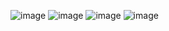 ![image](https://user-images.githubusercontent.com/127213912/225195846-faa55e33-6c3e-4da0-8b80-23d9e6274840.png)
![image](https://user-images.githubusercontent.com/127213912/225195865-92f7b5d4-4a45-4ec1-89d0-d4b623d224e2.png)
![image](https://user-images.githubusercontent.com/127213912/225195904-a5eb2935-aa2d-4dec-aad2-8a0c36a77a2e.png)
![image](https://user-images.githubusercontent.com/127213912/225195986-386b835d-561f-463f-9a1f-0e16e9812a60.png)
